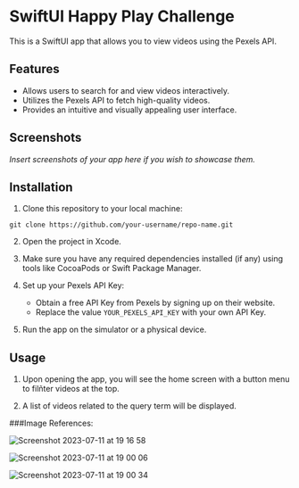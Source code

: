 # SwiftUI Happy Play Challenge

This is a SwiftUI app that allows you to view videos using the Pexels API.

## Features

- Allows users to search for and view videos interactively.
- Utilizes the Pexels API to fetch high-quality videos.
- Provides an intuitive and visually appealing user interface.

## Screenshots

_Insert screenshots of your app here if you wish to showcase them._

## Installation

1. Clone this repository to your local machine:
   
```
git clone https://github.com/your-username/repo-name.git
```


2. Open the project in Xcode.

3. Make sure you have any required dependencies installed (if any) using tools like CocoaPods or Swift Package Manager.

4. Set up your Pexels API Key:

   - Obtain a free API Key from Pexels by signing up on their website.
   - Replace the value `YOUR_PEXELS_API_KEY` with your own API Key.

5. Run the app on the simulator or a physical device.

## Usage

1. Upon opening the app, you will see the home screen with a button menu to filñter videos at the top.

2. A list of videos related to the query term will be displayed.


###Image References:

![Screenshot 2023-07-11 at 19 16 58](https://github.com/roycuenca/swift-ui-happy-play-challenge/assets/38863724/ee2128e3-c90d-4c93-adfb-e70575693a7a)

![Screenshot 2023-07-11 at 19 00 06](https://github.com/roycuenca/swift-ui-happy-play-challenge/assets/38863724/aa60b5a2-a5e6-45cb-a84e-0ca813b64147)

![Screenshot 2023-07-11 at 19 00 34](https://github.com/roycuenca/swift-ui-happy-play-challenge/assets/38863724/f4dcdf87-03ca-4412-8ccd-04addb28961e)

